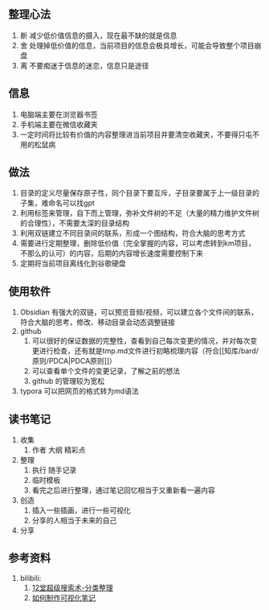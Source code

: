 ## 整理心法
1. 断 减少低价值信息的摄入，现在最不缺的就是信息
2. 舍 处理掉低价值的信息，当前项目的信息会极具增长，可能会导致整个项目崩盘
3. 离 不要痴迷于信息的迷恋，信息只是途径

## 信息
1. 电脑端主要在浏览器书签
2. 手机端主要在微信收藏夹
3. 一定时间将比较有价值的内容整理进当前项目并要清空收藏夹，不要得只屯不用的松鼠病

## 做法
1. 目录的定义尽量保存原子性，同个目录下要互斥，子目录要属于上一级目录的子集，难命名可以找gpt
2. 利用标签来管理，自下而上管理，弥补文件树的不足（大量的精力维护文件树的合理性），不需要太深的目录结构
3. 利用双链建立不同目录间的联系，形成一个图结构，符合大脑的思考方式
4. 需要进行定期整理，删除低价值（完全掌握的内容，可以考虑转到km项目，不那么的认可）的内容，后期的内容增长速度需要控制下来
5. 定期将当前项目离线化到谷歌硬盘

## 使用软件
1. Obsidian 有强大的双链，可以预览音频/视频，可以建立各个文件间的联系，符合大脑的思考，修改、移动目录会动态调整链接
2. github
   1. 可以很好的保证数据的完整性，查看到自己每次变更的情况，并对每次变更进行检查，还有就是tmp.md文件进行初略梳理内容（符合[[知库/bard/原则/PDCA|PDCA原则]]）
   2. 可以查看单个文件的变更记录，了解之前的想法
   3. github 的管理较为宽松
3. typora 可以把网页的格式转为md语法

## 读书笔记
1. 收集
   1. 作者 大纲 精彩点
2. 整理
   1. 执行 随手记录
   2. 临时模板
   3. 看完之后进行整理，通过笔记回忆相当于又重新看一遍内容
3. 创造
   1. 插入一些插画，进行一些可视化
   2. 分享的人相当于未来的自己
4. 分享

## 参考资料
1. bilibili:
   1. [12堂超级搜索术-分类整理](https://www.bilibili.com/video/BV1VJ41197sy?p=4)
   2. [如何制作可视化笔记](https://www.bilibili.com/video/BV1Jb4y1L7SA)
